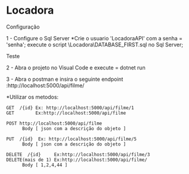 # Locadora

Configuração

1 - Configure o Sql Server
  *Crie o usuario 'LocadoraAPI' com a senha = 'senha';
  execute o script \Locadora\DATABASE_FIRST.sql no Sql Server;
  
Teste

2 - Abra o projeto no Visual Code e execute =  dotnet run

3 - Abra o postman e insira o seguinte endpoint :http://localhost:5000/api/filme/
  
  *Utilizar os metodos:
  
    GET  /{id} Ex: http://localhost:5000/api/filme/1
    GET        Ex:http://localhost:5000/api/filme
    
    POST http://localhost:5000/api/filme
          Body [ json com a descrição do objeto ]
    
    PUT  /{id}  Ex: http://localhost:5000/api/filme/5
          Body [ json com a descrição do objeto ]
    
    DELETE  /{id}     Ex:http://localhost:5000/api/filme/3
    DELETE(mais de 1) Ex:http://localhost:5000/api/filme/
          Body [ 1,2,4,44 ]
          
    
